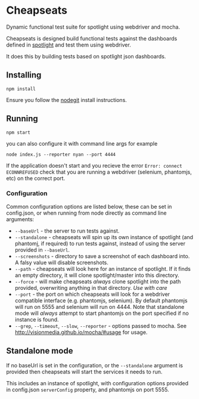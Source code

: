 # Cheapseats #

Dynamic functional test suite for spotlight using webdriver and mocha.

Cheapseats is designed build functional tests against the dashboards defined in [spotlight](https://github.com/alphagov/spotlight) and test them using webdriver.

It does this by building tests based on spotlight json dashboards.


## Installing ##

```npm install```

Ensure you follow the [nodegit](https://github.com/nodegit/nodegit) install instructions.

## Running ##

```npm start```

you can also configure it with command line args for example

```node index.js --reporter nyan --port 4444```

If the application doesn't start and you recieve the error ```Error: connect ECONNREFUSED``` check that you are running a webdriver (selenium, phantomjs, etc) on the correct port.

### Configuration ###

Common configuration options are listed below, these can be set in config.json, or when running from node directly as command line arguments:

* `--baseUrl` - the server to run tests against.
* `--standalone` - cheapseats will spin up its own instance of spotlight (and phantomj, if required) to run tests against, instead of using the server provided in `--baseUrl`.
* `--screenshots` - directory to save a screenshot of each dashboard into. A falsy value will disable screenshots.
* `--path` - cheapseats will look here for an instance of spotlight. If it finds an empty directory, it will clone spotlight/master into this directory.
* `--force` - will make cheapseats *always* clone spotlight into the path provided, overwriting anything in that directory. *Use with care*
* `--port` - the port on which cheapseats will look for a webdriver compatible interface (e.g. phantomjs, selenium). By default phantomjs will run on 5555 and selenium will run on 4444. Note that standalone mode will *always* attempt to start phantomjs on the port specified if no instance is found.
* `--grep`, `--timeout`, `--slow`, `--reporter` - options passed to mocha. See http://visionmedia.github.io/mocha/#usage for usage.

## Standalone mode ##

If no baseUrl is set in the configuration, or the `--standalone` argument is provided then cheapseats will start the services it needs to run.

This includes an instance of spotlight, with configuration options provided in config.json `serverConfig` property, and phantomjs on port 5555.

